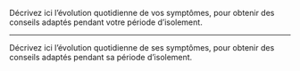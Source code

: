 Décrivez ici l’évolution quotidienne de vos symptômes, pour obtenir des conseils adaptés pendant votre période d’isolement.

---

Décrivez ici l’évolution quotidienne de ses symptômes, pour obtenir des conseils adaptés pendant sa période d’isolement.